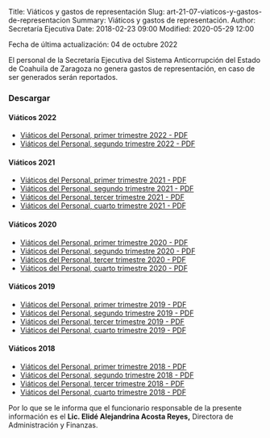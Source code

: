 Title: Viáticos y gastos de representación
Slug: art-21-07-viaticos-y-gastos-de-representacion
Summary: Viáticos y gastos de representación.
Author: Secretaría Ejecutiva
Date: 2018-02-23 09:00
Modified: 2020-05-29 12:00


Fecha de última actualización: 04 de octubre 2022


El personal de la Secretaría Ejecutiva del Sistema Anticorrupción del Estado de Coahuila de Zaragoza no genera gastos de representación, en caso de ser generados serán reportados.

### Descargar

#### Viáticos 2022

* [Viáticos del Personal, primer trimestre 2022 - PDF](viaticos-personal-2022-01.pdf)
* [Viáticos del Personal, segundo trimestre 2022 - PDF](viaticos-personal-2022-06.pdf)

#### Viáticos 2021

* [Viáticos del Personal, primer trimestre 2021 - PDF](viaticos-personal-2021-03.pdf)
* [Viáticos del Personal, segundo trimestre 2021 - PDF](viaticos-personal-2021-06.pdf)
* [Viáticos del Personal, tercer trimestre 2021 - PDF](viaticos-personal-2021-09.pdf)
* [Viáticos del Personal, cuarto trimestre 2021 - PDF](viaticos-personal-2021-12.pdf)

#### Viáticos 2020

* [Viáticos del Personal, primer trimestre 2020 - PDF](viaticos-personal-2020-03.pdf)
* [Viáticos del Personal, segundo trimestre 2020 - PDF](viaticos-personal-2020-06.pdf)
* [Viáticos del Personal, tercer trimestre 2020 - PDF](viaticos-personal-2020-09.pdf)
* [Viáticos del Personal, cuarto trimestre 2020 - PDF](viaticos-personal-2020-12.pdf)


#### Viáticos 2019

* [Viáticos del Personal, primer trimestre 2019 - PDF](viaticos-personal-2019-03.pdf)
* [Viáticos del Personal, segundo trimestre 2019 - PDF](viaticos-personal-2019-06.pdf)
* [Viáticos del Personal, tercer trimestre 2019 - PDF](viaticos-personal-2019-09.pdf)
* [Viáticos del Personal, cuarto trimestre 2019 - PDF](viaticos-personal-2019-12.pdf)

#### Viáticos 2018

* [Viáticos del Personal, primer trimestre 2018 - PDF](viaticos-personal-2018-03.pdf)
* [Viáticos del Personal, segundo trimestre 2018 - PDF](viaticos-personal-2018-06.pdf)
* [Viáticos del Personal, tercer trimestre 2018 - PDF](viaticos-personal-2018-09.pdf)
* [Viáticos del Personal, cuarto trimestre 2018 - PDF](viaticos-personal-2018-12.pdf)

Por lo que se le informa que el funcionario responsable de la presente información es el **Lic. Elidé Alejandrina Acosta Reyes,** Directora de Administración y Finanzas.

